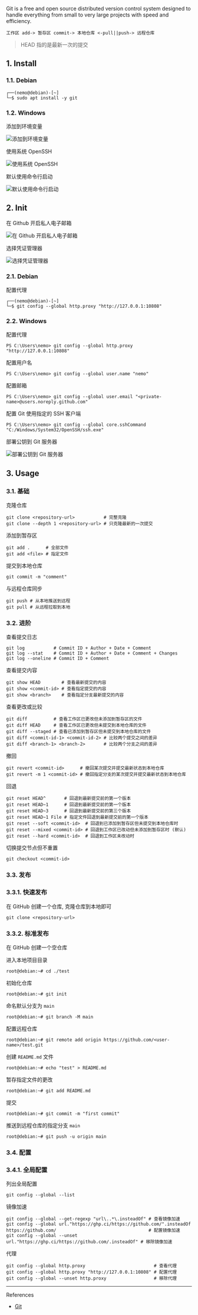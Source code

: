 Git is a free and open source distributed version control system designed to handle everything from small to very large projects with speed and efficiency.

```
工作区 add-> 暂存区 commit-> 本地仓库 <-pull||push-> 远程仓库
```

> HEAD 指的是最新一次的提交

## 1. Install

### 1.1. Debian

```
┌──(nemo@debian)-[~]
└─$ sudo apt install -y git
```

### 1.2. Windows

添加到环境变量

![添加到环境变量](./../../../../images/git/%E6%B7%BB%E5%8A%A0%E5%88%B0%E7%8E%AF%E5%A2%83%E5%8F%98%E9%87%8F.png)

使用系统 OpenSSH

![使用系统 OpenSSH](./../../../../images/git/%E4%BD%BF%E7%94%A8%E7%B3%BB%E7%BB%9F%20OpenSSH.png)

默认使用命令行启动

![默认使用命令行启动](./../../../../images/git/%E9%BB%98%E8%AE%A4%E4%BD%BF%E7%94%A8%E5%91%BD%E4%BB%A4%E8%A1%8C%E5%90%AF%E5%8A%A8.png)

## 2. Init

在 Github 开启私人电子邮箱

![在 Github 开启私人电子邮箱](./../../../../images/git/%E5%9C%A8%20Github%20%E5%BC%80%E5%90%AF%E7%A7%81%E4%BA%BA%E7%94%B5%E5%AD%90%E9%82%AE%E7%AE%B1.png)

选择凭证管理器

![选择凭证管理器](./../../../../images/git/%E9%80%89%E6%8B%A9%E5%87%AD%E8%AF%81%E7%AE%A1%E7%90%86%E5%99%A8.png)

### 2.1. Debian

配置代理

```
┌──(nemo@debian)-[~]
└─$ git config --global http.proxy "http://127.0.0.1:10808"
```

### 2.2. Windows

配置代理

```
PS C:\Users\nemo> git config --global http.proxy "http://127.0.0.1:10808"
```

配置用户名

```
PS C:\Users\nemo> git config --global user.name "nemo"
```

配置邮箱

```
PS C:\Users\nemo> git config --global user.email "<private-name>@users.noreply.github.com"
```

配置 Git 使用指定的 SSH 客户端

```
PS C:\Users\nemo> git config --global core.sshCommand "C:/Windows/System32/OpenSSH/ssh.exe"
```

部署公钥到 Git 服务器

![部署公钥到 Git 服务器](./../../../../images/git/%E9%83%A8%E7%BD%B2%E5%85%AC%E9%92%A5%E5%88%B0%20Git%20%E6%9C%8D%E5%8A%A1%E5%99%A8.png)

## 3. Usage

### 3.1. 基础

克隆仓库

```
git clone <repository-url>           # 完整克隆
git clone --depth 1 <repository-url> # 只克隆最新的一次提交
```

添加到暂存区

```
git add .      # 全部文件
git add <file> # 指定文件
```

提交到本地仓库

```
git commit -m "comment"
```

与远程仓库同步

```
git push # 从本地推送到远程
git pull # 从远程拉取到本地
```

### 3.2. 进阶

查看提交日志

```
git log           # Commit ID + Author + Date + Comment
git log --stat    # Commit ID + Author + Date + Comment + Changes
git log --oneline # Commit ID + Comment
```

查看提交内容

```
git show HEAD        # 查看最新提交的内容
git show <commit-id> # 查看指定提交的内容
git show <branch>    # 查看指定分支最新提交的内容
```

查看更改或比较

```
git diff          # 查看工作区已更改但未添加到暂存区的文件
git diff HEAD     # 查看工作区已更改但未提交到本地仓库的文件
git diff --staged # 查看已添加到暂存区但未提交到本地仓库的文件
git diff <commit-id-1> <commit-id-2> # 比较两个提交之间的差异
git diff <branch-1> <branch-2>       # 比较两个分支之间的差异
```

撤回

```
git revert <commit-id>      # 撤回某次提交并提交最新状态到本地仓库
git revert -m 1 <commit-id> # 撤回指定分支的某次提交并提交最新状态到本地仓库
```

回退

```
git reset HEAD^       # 回退到最新提交前的第一个版本
git reset HEAD~1      # 回退到最新提交前的第一个版本
git reset HEAD~3      # 回退到最新提交前的第三个版本
git reset HEAD~1 File # 指定文件回退到最新提交前的第一个版本
git reset --soft <commit-id>  # 回退到已添加到暂存区但未提交到本地仓库时
git reset --mixed <commit-id> # 回退到工作区已改动但未添加到暂存区时 (默认)
git reset --hard <commit-id>  # 回退到工作区未改动时
```

切换提交节点但不重置

```
git checkout <commit-id>
```

### 3.3. 发布

### 3.3.1. 快速发布

在 GitHub 创建一个仓库, 克隆仓库到本地即可

```
git clone <repository-url>
```

### 3.3.2. 标准发布

在 GitHub 创建一个空仓库

进入本地项目目录

```
root@debian:~# cd ./test
```

初始化仓库

```
root@debian:~# git init
```

命名默认分支为 `main` 

```
root@debian:~# git branch -M main
```

配置远程仓库

```
root@debian:~# git remote add origin https://github.com/<user-name>/test.git
```

创建 `README.md` 文件

```
root@debian:~# echo "test" > README.md
```

暂存指定文件的更改

```
root@debian:~# git add README.md
```

提交

```
root@debian:~# git commit -m "first commit"
```

推送到远程仓库的指定分支 `main` 

```
root@debian:~# git push -u origin main
```

### 3.4. 配置

### 3.4.1. 全局配置

列出全局配置

```
git config --global --list
```

镜像加速

```
git config --global --get-regexp "url\..*\.insteadOf" # 查看镜像加速
git config --global url."https://ghp.ci/https://github.com/".insteadOf https://github.com/                                   # 配置镜像加速
git config --global --unset url."https://ghp.ci/https://github.com/.insteadOf" # 移除镜像加速
```

代理

```
git config --global http.proxy                          # 查看代理
git config --global http.proxy "http://127.0.0.1:10808" # 配置代理
git config --global --unset http.proxy                  # 移除代理
```

---

References

- [Git](https://git-scm.com/)

